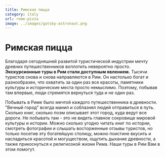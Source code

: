 ```yaml
---
title: Римская пицца
category: italy
url: rome-pizza
image: ../images/gatsby-astronaut.png
---
```


# Римская пицца

​Благодаря сегодняшней развитой туристической индустрии мечту древних путешественников воплотить невероятно просто. **Экскурсионные туры в Рим стали доступным явлением.** Тысячи туристов снова и снова направляются в Рим. Он настолько богат и разнообразен, что охватить за один раз все красоты, памятники культуры и исторические места просто немыслимо. Поэтому, побывав там впервые, люди стремятся вернуться туда и не один раз.

Побывать в Риме было мечтой каждого путешественника в древности. "Вечный город" всегда манил и соблазнял людей отправиться в путь. Сколько книг, сколько поэм описывает этот город, куда ведут все дороги. Не побывать там - это не видеть главное сокровище мировой культуры и истории. Можно сколько угодно читать книг по истории, смотреть фотографии и слышать восторженные отзывы туристов, но только посетив эту богатейшую столицу, можно поистине вкусить и насладиться красотой и могуществом, ощутить дыхание древности, а также прикоснуться к религиозной жизни Рима. Наши туры в Рим Вам в этом помогут.